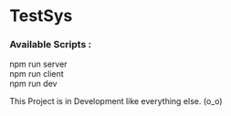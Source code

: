 # TestSys
### Available Scripts :
  npm run server<br>
  npm run client<br>
  npm run dev<br>

This Project is in Development like everything  else. (o_o)
